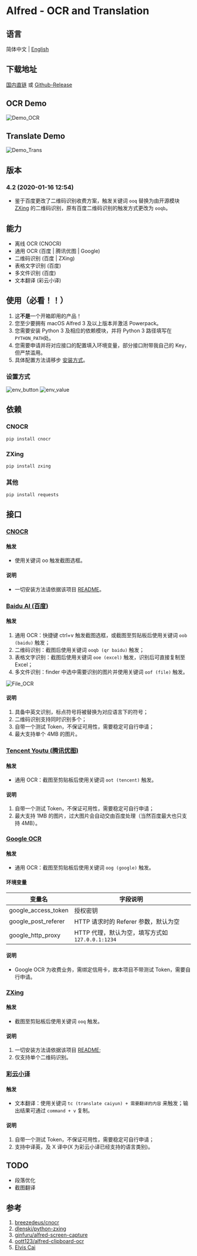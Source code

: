 # Alfred - OCR and Translation

## 语言

简体中文 | [English][1]

## 下载地址

[国内直链][2] 或 [Github-Release][3]

## OCR Demo

![Demo_OCR][image-1]

## Translate Demo

![Demo_Trans][image-2]

## 版本

### 4.2 (2020-01-16 12:54)

- 鉴于百度更改了二维码识别收费方案，触发关键词 `ooq` 替换为由开源模块 [ZXing][4] 的二维码识别，原有百度二维码识别的触发方式更改为 `ooqb`。

## 能力

- 离线 OCR (CNOCR)
- 通用 OCR (百度 | 腾讯优图 | Google)
- 二维码识别 (百度 | ZXing)
- 表格文字识别 (百度)
- 多文件识别 (百度)
- 文本翻译 (彩云小译)

## 使用（必看！！）

1. 这**不是**一个开箱即用的产品！
2. 您至少要拥有 macOS Alfred 3 及以上版本并激活 Powerpack。
3. 您需要安装 Python 3 及相应的依赖模块，并将 Python 3 路径填写在`PYTHON_PATH`处。
4. 您需要申请并将对应接口的配置填入环境变量，部分接口附带我自己的 Key，但严禁滥用。
5. 具体配置方法请移步 [安装方式][5]。

### 设置方式

![env_button][image-3]
![env_value][image-4]

## 依赖

### CNOCR

```bash
pip install cnocr
```

### ZXing

```bash
pip install zxing
```

### 其他

```bash
pip install requests
```

## 接口

### [CNOCR][6]

#### 触发

- 使用关键词 oo 触发截图选框。

#### 说明

- 一切安装方法请依据该项目 [README][7]。

### [Baidu AI (百度)][8]

#### 触发

1. 通用 OCR：快捷键 ctrl+v 触发截图选框，或截图至剪贴板后使用关键词 `oob (baidu)` 触发；
2. 二维码识别：截图后使用关键词 `ooqb (qr baidu)` 触发；
3. 表格文字识别：截图后使用关键词 `ooe (excel)` 触发，识别后可直接复制至 Excel；
4. 多文件识别：finder 中选中需要识别的图片并使用关键词 `oof (file)` 触发。

![File_OCR][image-5]

#### 说明

1. 具备中英文识别，标点符号将被替换为对应语言下的符号；
2. 二维码识别支持同时识别多个；
3. 自带一个测试 Token，不保证可用性，需要稳定可自行申请；
4. 最大支持单个 4MB 的图片。

### [Tencent Youtu (腾讯优图)][9]

#### 触发

- 通用 OCR：截图至剪贴板后使用关键词 `oot (tencent)` 触发。

#### 说明

1. 自带一个测试 Token，不保证可用性，需要稳定可自行申请；
2. 最大支持 1MB 的图片，过大图片会自动交由百度处理（当然百度最大也只支持 4MB）。

### [Google OCR][10]

#### 触发

- 通用 OCR：截图至剪贴板后使用关键词 `oog (google)` 触发。

#### 环境变量

| 变量名              | 字段说明                                         |
| ------------------- | ------------------------------------------------ |
| google_access_token | 授权密钥                                         |
| google_post_referer | HTTP 请求时的 Referer 参数，默认为空             |
| google_http_proxy   | HTTP 代理，默认为空，填写方式如 `127.0.0.1:1234` |

#### 说明

- Google OCR 为收费业务，需绑定信用卡，故本项目不带测试 Token，需要自行申请。

### [ZXing][11]

#### 触发

- 截图至剪贴板后使用关键词 `ooq` 触发。

#### 说明

1. 一切安装方法请依据该项目 [README][12];
2. 仅支持单个二维码识别。

### [彩云小译][13]

#### 触发

- 文本翻译：使用关键词 `tc (translate caiyun) + 需要翻译的内容` 来触发；输出结果可通过 `command + v` 复制。

#### 说明

1. 自带一个测试 Token，不保证可用性，需要稳定可自行申请；
2. 支持中译英，及 X 译中(X 为彩云小译已经支持的语言类别)。

## TODO

- 段落优化
- 截图翻译

## 参考

1. [breezedeus/cnocr][14]
2. [dlenski/python-zxing][15]
3. [ginfuru/alfred-screen-capture][16]
4. [oott123/alfred-clipboard-ocr][17]
5. [Elvis Cai][18]

[1]: https://github.com/Chandler-Lu/alfred-ocr/blob/master/README.md
[2]: http://bz.cndzq.com/ltr970503/3_software/2_tool/Capture%20then%20OCR.zip
[3]: https://github.com/Chandler-Lu/alfred-ocr/releases
[4]: https://github.com/dlenski/python-zxing
[5]: https://github.com/Chandler-Lu/alfred-ocr/wiki/Install-Python(CN)
[6]: https://github.com/breezedeus/cnocr
[7]: https://github.com/breezedeus/cnocr/blob/master/README.md
[8]: https://ai.baidu.com/tech/ocr
[9]: https://ai.qq.com/product/ocr.shtml#common
[10]: https://cloud.google.com/vision/docs/ocr
[11]: https://github.com/dlenski/python-zxing
[12]: https://github.com/dlenski/python-zxing/blob/master/README.md
[13]: https://fanyi.caiyunapp.com/#/api
[14]: https://github.com/breezedeus/cnocr
[15]: https://github.com/dlenski/python-zxing
[16]: https://github.com/ginfuru/alfred-screen-capture
[17]: https://github.com/oott123/alfred-clipboard-ocr
[18]: https://github.com/elviscai
[image-1]: examples/demo_ocr_cn.gif
[image-2]: examples/demo_trans.gif
[image-3]: examples/env_button.png
[image-4]: examples/env_value.png
[image-5]: examples/file_ocr.png
